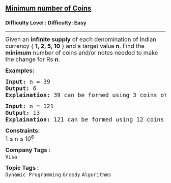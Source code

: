 <h2><a href="https://www.geeksforgeeks.org/problems/-minimum-number-of-coins4426/1">Minimum number of Coins</a></h2><h3>Difficulty Level : Difficulty: Easy</h3><hr><div class="problems_problem_content__Xm_eO"><p><span style="font-size: 18px;">Given an <strong>infinite supply</strong> of each denomination of Indian currency&nbsp;{ <strong>1, 2, 5, 10</strong>&nbsp;} and a target value<strong> n</strong>. Find the <strong>minimum</strong> number of coins and/or notes needed to make the change for Rs <strong>n</strong>.&nbsp;</span></p>
<p><strong><span style="font-size: 18px;">Examples:</span></strong></p>
<pre><span style="font-size: 18px;"><strong>Input:</strong> n = 39
<strong>Output:</strong> 6
<strong>Explaination: </strong></span><span style="font-size: 18px;">39 can be formed using 3 coins of 10 rupees ,1 coin of 5 rupees and 2 coins of 2 rupees so minimum coins required are 6.</span>
</pre>
<pre><span style="font-size: 18px;"><strong>Input:</strong> n = 121
<strong>Output:</strong> 13
<strong>Explaination:</strong> 121 can be formed using 12 coins of 10 rupees and 1 coin  of 1 rupees.</span>
</pre>
<p><span style="font-size: 18px;"><strong>Constraints:</strong><br>1 ≤ n ≤ 10<sup>6</sup></span></p></div><p><span style=font-size:18px><strong>Company Tags : </strong><br><code>Visa</code>&nbsp;<br><p><span style=font-size:18px><strong>Topic Tags : </strong><br><code>Dynamic Programming</code>&nbsp;<code>Greedy</code>&nbsp;<code>Algorithms</code>&nbsp;